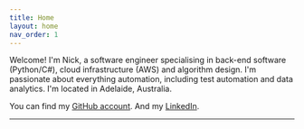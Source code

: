 ```yaml
---
title: Home
layout: home
nav_order: 1
---
```


Welcome!
I'm Nick, a software engineer specialising in back-end software (Python/C#), cloud infrastructure (AWS) and algorithm design. I'm passionate about everything automation, including test automation and data analytics.
I'm located in Adelaide, Australia.

You can find my [GitHub account].
And my [LinkedIn].

---

[GitHub account]: https://github.com/Nick-Sullivan
[LinkedIn]: https://www.linkedin.com/in/nick-dave-sullivan/
